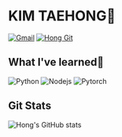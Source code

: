 # KIM TAEHONG👋

[![Gmail](http://img.shields.io/badge/-sdat789@ajou.ac.kr-EA4335?style=flat-square&logo=Gmail&logoColor=white&link=sdat789@naver.com)](https://github.com/HongsGit76)
[![Hong Git](http://img.shields.io/badge/-Hongs%20GIt-black?style=flat-square&logo=github&link=https://zzsza.github.io/)](https://github.com/HongsGit76)

## What I've learned🌱

![Python](http://img.shields.io/badge/python-3776AB?style=flat-square&logo=Python&logoColor=white)
![Nodejs](http://img.shields.io/badge/Node.js-339933?style=flat-square&logo=Node.js&logoColor=white)
![Pytorch](http://img.shields.io/badge/Pytorch-339933?style=flat-square&logo=Pytorch&logoColor=white)

## Git Stats

![Hong's GitHub stats](https://github-readme-stats.vercel.app/api?username=HongsGit76&show_icons=true&theme=radical)


<!--
**HongsGit76/HongsGit76** is a ✨ _special_ ✨ repository because its `README.md` (this file) appears on your GitHub profile.

Here are some ideas to get you started:

- 🔭 I’m currently working on ...
- 🌱 I’m currently learning ...
- 👯 I’m looking to collaborate on ...
- 🤔 I’m looking for help with ...
- 💬 Ask me about ...
- 📫 How to reach me: ...
- 😄 Pronouns: ...
- ⚡ Fun fact: ...
-->
